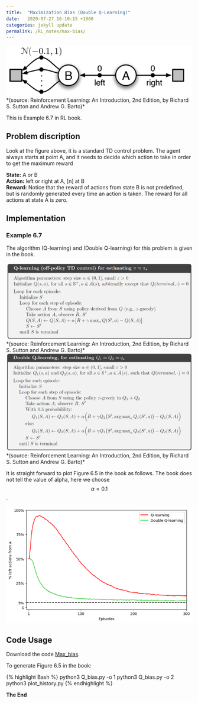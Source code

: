```yaml
---
title:  "Maximization Bias (Double Q-Learning)"
date:   2020-07-27 16:10:15 +1000
categories: jekyll update
permalink: /RL_notes/max-bias/
---
```

<div style="text-align:center"><img src="/files/Chapter6/Max_Bias/MB_p2.PNG" alt="drawing" width="500"/></div>
*(source: Reinforcement Learning: An Introduction, 2nd Edition, by Richard S. Sutton and Andrew G. Barto)*

This is Example 6.7 in RL book.

## **Problem discription**

Look at the figure above, it is a standard TD control problem. The agent always starts at point A, and it needs to decide which action to take in order to get the maximum reward

**State:** A or B \
**Action:** left or right at A, [n] at B \
**Reward:** Notice that the reward of actions from state B is not predefined, but is randomly generated every time an action is taken. The reward for all actions at state A is zero.

## **Implementation**

### Example 6.7

The algorithm (Q-learning) and (Double Q-learning) for this problem is given in the book.
<div style="text-align:center"><img src="/files/Chapter6/Max_Bias/CW_p2.PNG" alt="drawing" width="600"/></div>
*(source: Reinforcement Learning: An Introduction, 2nd Edition, by Richard S. Sutton and Andrew G. Barto)*
<div style="text-align:center"><img src="/files/Chapter6/Max_Bias/MB_p1.PNG" alt="drawing" width="600"/></div>
*(source: Reinforcement Learning: An Introduction, 2nd Edition, by Richard S. Sutton and Andrew G. Barto)*


It is straight forward to plot Figure 6.5 in the book as follows. The book does not tell the value of alpha, here we choose $$\alpha=0.1$$.

<div style="text-align:center"><img src="/files/Chapter6/Max_Bias/history.png" alt="drawing" width="600"/></div>



## **Code Usage**

Download the code [Max_bias](https://github.com/MingruiSun2019/RLbook_reproducing/tree/master/Chapter6/Max_bias).

To generate Figure 6.5 in the book:

{% highlight Bash %}
python3 Q_bias.py -o 1
python3 Q_bias.py -o 2
python3 plot_history.py {% endhighlight %}






**The End**
